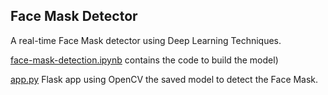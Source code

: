 ## Face Mask Detector

A real-time Face Mask detector using Deep Learning Techniques.

[face-mask-detection.ipynb](https://github.com/tathagatsathe/FaceMaskDetection/blob/main/face-mask-detection.ipynb) contains the code to build the model)

[app.py](https://github.com/tathagatsathe/FaceMaskDetection/blob/main/app.py) Flask app using OpenCV the saved model to detect the Face Mask. 
